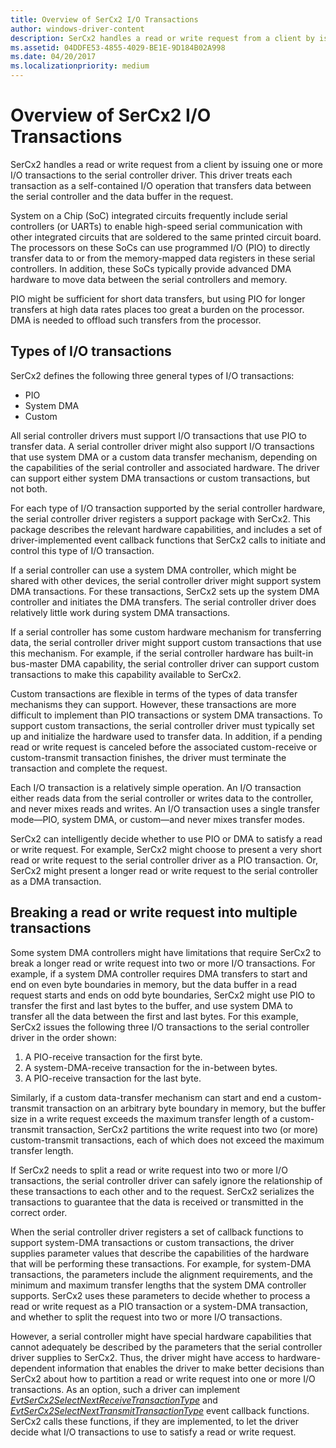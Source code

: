 ```yaml
---
title: Overview of SerCx2 I/O Transactions
author: windows-driver-content
description: SerCx2 handles a read or write request from a client by issuing one or more I/O transactions to the serial controller driver.
ms.assetid: 04DDFE53-4855-4029-BE1E-9D184B02A998
ms.date: 04/20/2017
ms.localizationpriority: medium
---
```


# Overview of SerCx2 I/O Transactions


SerCx2 handles a read or write request from a client by issuing one or more I/O transactions to the serial controller driver. This driver treats each transaction as a self-contained I/O operation that transfers data between the serial controller and the data buffer in the request.

System on a Chip (SoC) integrated circuits frequently include serial controllers (or UARTs) to enable high-speed serial communication with other integrated circuits that are soldered to the same printed circuit board. The processors on these SoCs can use programmed I/O (PIO) to directly transfer data to or from the memory-mapped data registers in these serial controllers. In addition, these SoCs typically provide advanced DMA hardware to move data between the serial controllers and memory.

PIO might be sufficient for short data transfers, but using PIO for longer transfers at high data rates places too great a burden on the processor. DMA is needed to offload such transfers from the processor.

## Types of I/O transactions


SerCx2 defines the following three general types of I/O transactions:

-   PIO
-   System DMA
-   Custom

All serial controller drivers must support I/O transactions that use PIO to transfer data. A serial controller driver might also support I/O transactions that use system DMA or a custom data transfer mechanism, depending on the capabilities of the serial controller and associated hardware. The driver can support either system DMA transactions or custom transactions, but not both.

For each type of I/O transaction supported by the serial controller hardware, the serial controller driver registers a support package with SerCx2. This package describes the relevant hardware capabilities, and includes a set of driver-implemented event callback functions that SerCx2 calls to initiate and control this type of I/O transaction.

If a serial controller can use a system DMA controller, which might be shared with other devices, the serial controller driver might support system DMA transactions. For these transactions, SerCx2 sets up the system DMA controller and initiates the DMA transfers. The serial controller driver does relatively little work during system DMA transactions.

If a serial controller has some custom hardware mechanism for transferring data, the serial controller driver might support custom transactions that use this mechanism. For example, if the serial controller hardware has built-in bus-master DMA capability, the serial controller driver can support custom transactions to make this capability available to SerCx2.

Custom transactions are flexible in terms of the types of data transfer mechanisms they can support. However, these transactions are more difficult to implement than PIO transactions or system DMA transactions. To support custom transactions, the serial controller driver must typically set up and initialize the hardware used to transfer data. In addition, if a pending read or write request is canceled before the associated custom-receive or custom-transmit transaction finishes, the driver must terminate the transaction and complete the request.

Each I/O transaction is a relatively simple operation. An I/O transaction either reads data from the serial controller or writes data to the controller, and never mixes reads and writes. An I/O transaction uses a single transfer mode—PIO, system DMA, or custom—and never mixes transfer modes.

SerCx2 can intelligently decide whether to use PIO or DMA to satisfy a read or write request. For example, SerCx2 might choose to present a very short read or write request to the serial controller driver as a PIO transaction. Or, SerCx2 might present a longer read or write request to the serial controller as a DMA transaction.

## Breaking a read or write request into multiple transactions


Some system DMA controllers might have limitations that require SerCx2 to break a longer read or write request into two or more I/O transactions. For example, if a system DMA controller requires DMA transfers to start and end on even byte boundaries in memory, but the data buffer in a read request starts and ends on odd byte boundaries, SerCx2 might use PIO to transfer the first and last bytes to the buffer, and use system DMA to transfer all the data between the first and last bytes. For this example, SerCx2 issues the following three I/O transactions to the serial controller driver in the order shown:

1.  A PIO-receive transaction for the first byte.
2.  A system-DMA-receive transaction for the in-between bytes.
3.  A PIO-receive transaction for the last byte.

Similarly, if a custom data-transfer mechanism can start and end a custom-transmit transaction on an arbitrary byte boundary in memory, but the buffer size in a write request exceeds the maximum transfer length of a custom-transmit transaction, SerCx2 partitions the write request into two (or more) custom-transmit transactions, each of which does not exceed the maximum transfer length.

If SerCx2 needs to split a read or write request into two or more I/O transactions, the serial controller driver can safely ignore the relationship of these transactions to each other and to the request. SerCx2 serializes the transactions to guarantee that the data is received or transmitted in the correct order.

When the serial controller driver registers a set of callback functions to support system-DMA transactions or custom transactions, the driver supplies parameter values that describe the capabilities of the hardware that will be performing these transactions. For example, for system-DMA transactions, the parameters include the alignment requirements, and the minimum and maximum transfer lengths that the system DMA controller supports. SerCx2 uses these parameters to decide whether to process a read or write request as a PIO transaction or a system-DMA transaction, and whether to split the request into two or more I/O transactions.

However, a serial controller might have special hardware capabilities that cannot adequately be described by the parameters that the serial controller driver supplies to SerCx2. Thus, the driver might have access to hardware-dependent information that enables the driver to make better decisions than SerCx2 about how to partition a read or write request into one or more I/O transactions. As an option, such a driver can implement [*EvtSerCx2SelectNextReceiveTransactionType*](https://msdn.microsoft.com/library/windows/hardware/dn265225) and [*EvtSerCx2SelectNextTransmitTransactionType*](https://msdn.microsoft.com/library/windows/hardware/dn265226) event callback functions. SerCx2 calls these functions, if they are implemented, to let the driver decide what I/O transactions to use to satisfy a read or write request.

 

 





